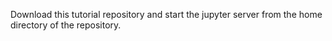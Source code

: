 Download this tutorial repository and start the jupyter server from the home directory of the repository.
